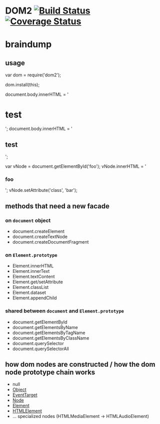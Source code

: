 # DOM2 [![Build Status][0]][1] [![Coverage Status][2]][3]



# braindump


## usage

var dom = require('dom2');

dom.install(this);

document.body.innerHTML = '<div><h1>test</h1><span id="foo"></span></div>';
document.body.innerHTML = '<div><h2>test</h2><span id="foo"></span></div>';

var vNode = document.getElementById('foo');
vNode.innerHTML = '<h3>foo</h3>';
vNode.setAttribute('class', 'bar');



## methods that need a new facade

### on `document` object
* document.createElement
* document.createTextNode
* document.createDocumentFragment

### on `Element.prototype`
* Element.innerHTML
* Element.innerText
* Element.textContent
* Element.get/setAttribute
* Element.classList
* Element.dataset
* Element.appendChild

### shared between `document` and `Element.prototype`
* document.getElementById
* document.getElementsByName
* document.getElementsByTagName
* document.getElementsByClassName
* document.querySelector
* document.querySelectorAll


## how dom nodes are constructed / how the dom node prototype chain works
* null
* [Object](https://developer.mozilla.org/en-US/docs/Web/JavaScript/Reference/Global_Objects/Object)
* [EventTarget](https://developer.mozilla.org/en-US/docs/Web/API/EventTarget)
* [Node](https://developer.mozilla.org/en/docs/Web/API/Node)
* [Element](https://developer.mozilla.org/en/docs/Web/API/Element)
* [HTMLElement](https://developer.mozilla.org/en/docs/Web/API/HTMLElement)
* ... specialized nodes (HTMLMediaElement -> HTMLAudioElement)



[0]: https://travis-ci.org/nerdlabs/DOM2.svg?branch=master
[1]: https://travis-ci.org/nerdlabs/DOM2
[2]: https://img.shields.io/coveralls/nerdlabs/DOM2.svg
[3]: https://coveralls.io/r/nerdlabs/DOM2
